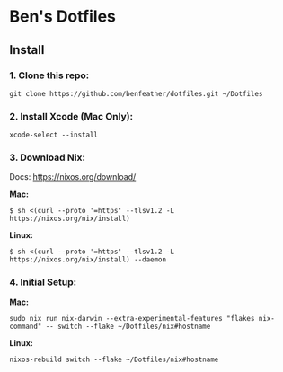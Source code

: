 # Ben's Dotfiles

## Install

### 1. Clone this repo: 

`git clone https://github.com/benfeather/dotfiles.git ~/Dotfiles`

### 2. Install Xcode (Mac Only): 

`xcode-select --install`

### 3. Download Nix:

Docs: https://nixos.org/download/

**Mac:** 

`$ sh <(curl --proto '=https' --tlsv1.2 -L https://nixos.org/nix/install)`

**Linux:** 

`$ sh <(curl --proto '=https' --tlsv1.2 -L https://nixos.org/nix/install) --daemon`

### 4. Initial Setup:

**Mac:**

`sudo nix run nix-darwin --extra-experimental-features "flakes nix-command" -- switch --flake ~/Dotfiles/nix#hostname`

**Linux:**

`nixos-rebuild switch --flake ~/Dotfiles/nix#hostname`